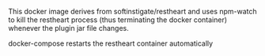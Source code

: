 This docker image derives from softinstigate/restheart and uses npm-watch to kill the restheart process (thus terminating the docker container) whenever the plugin jar file changes.

docker-compose restarts the restheart container automatically